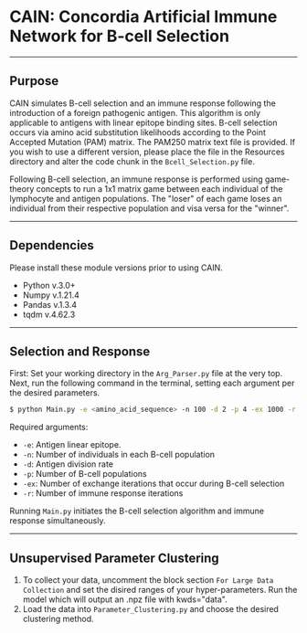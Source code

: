 # CAIN: Concordia Artificial Immune Network for B-cell Selection 
_________________
## Purpose
CAIN simulates B-cell selection and an immune response following the introduction of a 
foreign pathogenic antigen. This algorithm is only applicable to antigens with linear
epitope binding sites. B-cell selection occurs via amino acid substitution likelihoods 
according to the Point Accepted Mutation (PAM) matrix. The PAM250 matrix text file is 
provided. If you wish to use a different version, please place the file in the Resources 
directory and alter the code chunk in the `Bcell_Selection.py` file.

Following B-cell selection, an immune response is performed using game-theory concepts to
run a 1x1 matrix game between each individual of the lymphocyte and antigen populations.
The "loser" of each game loses an individual from their respective population and visa versa
for the "winner". 

_________________
## Dependencies
Please install these module versions prior to using CAIN.
- Python v.3.0+
- Numpy v.1.21.4
- Pandas v.1.3.4
- tqdm v.4.62.3

________________
## Selection and Response
First: Set your working directory in the `Arg_Parser.py` file at the very top.
Next, run the following command in the terminal, setting each argument per the desired parameters.
```bash
$ python Main.py -e <amino_acid_sequence> -n 100 -d 2 -p 4 -ex 1000 -r 10
```
Required arguments:
* `-e`: Antigen linear epitope.
* `-n`: Number of individuals in each B-cell population
* `-d`: Antigen division rate
* `-p`: Number of B-cell populations
* `-ex`: Number of exchange iterations that occur during B-cell selection
* `-r`: Number of immune response iterations

Running `Main.py` initiates the B-cell selection algorithm and immune response simultaneously.

________________
## Unsupervised Parameter Clustering
1) To collect your data, uncomment the block section `For Large Data Collection` and set the disired
ranges of your hyper-parameters. Run the model which will output an .npz file with kwds="data".
2) Load the data into `Parameter_Clustering.py` and choose the desired clustering method.
